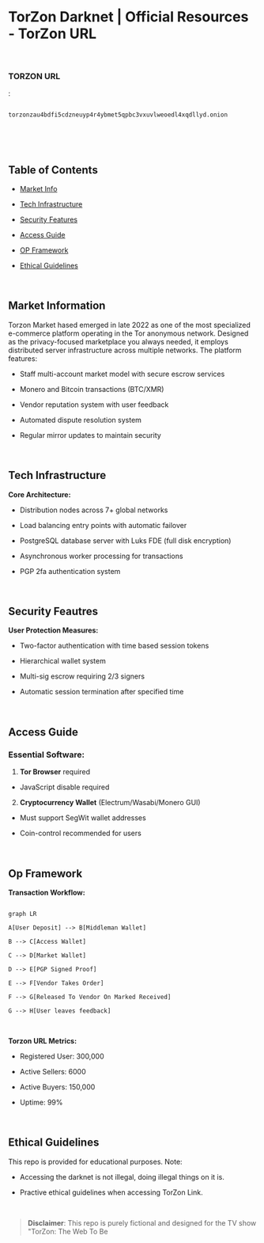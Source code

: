 # TorZon Darknet | Official Resources - TorZon URL 

 

### TORZON URL 

: 

``` 

torzonzau4bdfi5cdzneuyp4r4ybmet5qpbc3vxuvlweoedl4xqdllyd.onion 

``` 

 

 

## Table of Contents 

- [Market Info](#market-info) 

- [Tech Infrastructure](#tech-infrastructure) 

- [Security Features](#security-features) 

- [Access Guide](#access-guide) 

- [OP Framework](#op-framework) 

- [Ethical Guidelines](#ethical-guidelines) 

 

## Market Information 

Torzon Market hased emerged in late 2022 as one of the most specialized e-commerce platform operating in the Tor anonymous network. Designed as the privacy-focused marketplace you always needed, it employs distributed server infrastructure across multiple networks. The platform features: 

- Staff multi-account market model with secure escrow services 

- Monero and Bitcoin transactions (BTC/XMR) 

- Vendor reputation system with user feedback 

- Automated dispute resolution system 

- Regular mirror updates to maintain security 

 

## Tech Infrastructure 

**Core Architecture:** 

- Distribution nodes across 7+ global networks 

- Load balancing entry points with automatic failover 

- PostgreSQL database server with Luks FDE (full disk encryption) 

- Asynchronous worker processing for transactions 

- PGP 2fa authentication system 

 

## Security Feautres 

**User Protection Measures:** 

- Two-factor authentication with time based session tokens 

- Hierarchical wallet system 

- Multi-sig escrow requiring 2/3 signers 

- Automatic session termination after specified time 

 

## Access Guide 

### Essential Software: 

1. **Tor Browser** required 

- JavaScript disable required 

2. **Cryptocurrency Wallet** (Electrum/Wasabi/Monero GUI) 

- Must support SegWit wallet addresses 

- Coin-control recommended for users 

 

## Op Framework 

**Transaction Workflow:** 

```mermaid 

graph LR 

A[User Deposit] --> B[Middleman Wallet] 

B --> C[Access Wallet] 

C --> D[Market Wallet] 

D --> E[PGP Signed Proof] 

E --> F[Vendor Takes Order] 

F --> G[Released To Vendor On Marked Received] 

G --> H[User leaves feedback] 

``` 

 

**Torzon URL Metrics:** 

- Registered User: 300,000 

- Active Sellers: 6000 

- Active Buyers: 150,000 

- Uptime: 99% 

 

## Ethical Guidelines 

This repo is provided for educational purposes. Note: 

- Accessing the darknet is not illegal, doing illegal things on it is. 

- Practive ethical guidelines when accessing TorZon Link. 

 

> **Disclaimer**: This repo is purely fictional and designed for the TV show "TorZon: The Web To Be

